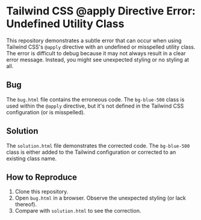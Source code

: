 # Tailwind CSS @apply Directive Error: Undefined Utility Class

This repository demonstrates a subtle error that can occur when using Tailwind CSS's `@apply` directive with an undefined or misspelled utility class.  The error is difficult to debug because it may not always result in a clear error message. Instead, you might see unexpected styling or no styling at all.

## Bug

The `bug.html` file contains the erroneous code. The `bg-blue-500` class is used within the `@apply` directive, but it's not defined in the Tailwind CSS configuration (or is misspelled).

## Solution

The `solution.html` file demonstrates the corrected code. The `bg-blue-500` class is either added to the Tailwind configuration or corrected to an existing class name.

## How to Reproduce

1. Clone this repository.
2. Open `bug.html` in a browser. Observe the unexpected styling (or lack thereof).
3. Compare with `solution.html` to see the correction.
